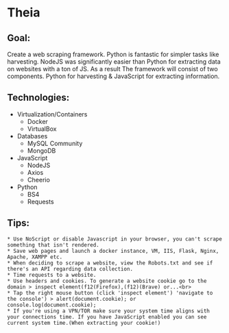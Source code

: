# Theia
## Goal: 
Create a web scraping framework. Python is fantastic for simpler tasks like harvesting. NodeJS was significantly easier than Python for extracting data on websites with a ton of JS.
As a result The framework will consist of two components. Python for harvesting & JavaScript for extracting information.
## Technologies:
* Virtualization/Containers
    * Docker
    * VirtualBox
* Databases
    * MySQL Community 
    * MongoDB
* JavaScript
    * NodeJS
    * Axios
    * Cheerio
* Python
    * BS4
    * Requests
## Tips:
    * Use NoScript or disable Javascript in your browser, you can't scrape something that isn't rendered.
    * Save web pages and launch a docker instance, VM, IIS, Flask, Nginx, Apache, XAMPP etc.
    * When deciding to scrape a website, view the Robots.txt and see if there's an API regarding data collection.
    * Time requests to a website.
    * Use headers and cookies. To generate a website cookie go to the domain > inspect element(f12(Firefox),(f12)(Brave) or...<br>
    * Tap the right mouse button (click 'inspect element') 'navigate to the console') > alert(document.cookie); or console.log(document.cookie);
    * If you're using a VPN/TOR make sure your system time aligns with your connections time. If you have JavaScript enabled you can see current system time.(When extracting your cookie!)

